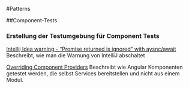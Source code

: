 #Patterns

##Component-Tests

### Erstellung der Testumgebung für Component Tests

[Intellij Idea warning - “Promise returned is ignored” with aysnc/await](
https://stackoverflow.com/questions/41278900/intellij-idea-warning-promise-returned-is-ignored-with-aysnc-await)
Beschreibt, wie man die Warnung von IntelliJ abschaltet

[Overriding Component Providers](https://angular.io/guide/testing#override-component-providers)
Beschreibt wie Angular Komponenten getestet werden, die selbst Services
bereitstellen und nicht aus einem Modul.